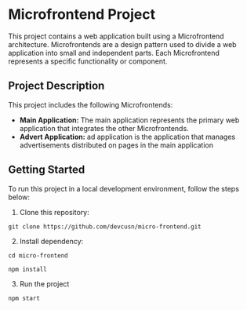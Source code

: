 # Microfrontend Project

This project contains a web application built using a Microfrontend architecture. Microfrontends are a design pattern used to divide a web application into small and independent parts. 
Each Microfrontend represents a specific functionality or component.

## Project Description

This project includes the following Microfrontends:

- **Main Application:** The main application represents the primary web application that integrates the other Microfrontends.
- **Advert Application:** ad application is the application that manages advertisements distributed on pages in the main application

## Getting Started

To run this project in a local development environment, follow the steps below:

1. Clone this repository:
```shell
git clone https://github.com/devcusn/micro-frontend.git
```
2. Install dependency:
```shell
cd micro-frontend
```
```shell
npm install
```

3. Run the project

```shell
npm start
```

